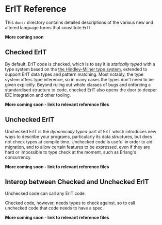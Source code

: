 # ErlT Reference

This `docs/` directory contains detailed descriptions of the various new and
altered language forms that constitute ErlT.

**More coming soon**

## Checked ErlT

By default, ErlT code is checked, which is to say it is _statically typed_ with
a type system based on the
[the Hindley-Milner type system](https://en.wikipedia.org/wiki/Hindley%E2%80%93Milner_type_system),
extended to support ErlT data types and pattern matching. Most notably, the
type system offers type inference, so in many cases the types don't need to be
given explicitly. Beyond ruling out whole classes of bugs and enforcing a standardised
structure to code, checked ErlT also opens the door to deeper IDE integration and other tooling.

**More coming soon - link to relevant reference files**

## Unchecked ErlT

Unchecked ErlT is the _dynamically typed_ part of ErlT which introduces new ways to
describe your programs, particularly its data structures, but does not check types at
compile time. Unchecked code is useful in order to aid migration, and to allow
certain features to be expressed, even if they are hard or impossible to type
check at the moment, such as Erlang's concurrency.

**More coming soon - link to relevant reference files**

## Interop between Checked and Unchecked ErlT

Unchecked code can call any ErlT code.

Checked code, however, needs types to check against, so to call unchecked code
that code needs to have a spec.

**More coming soon - link to relevant reference files**
